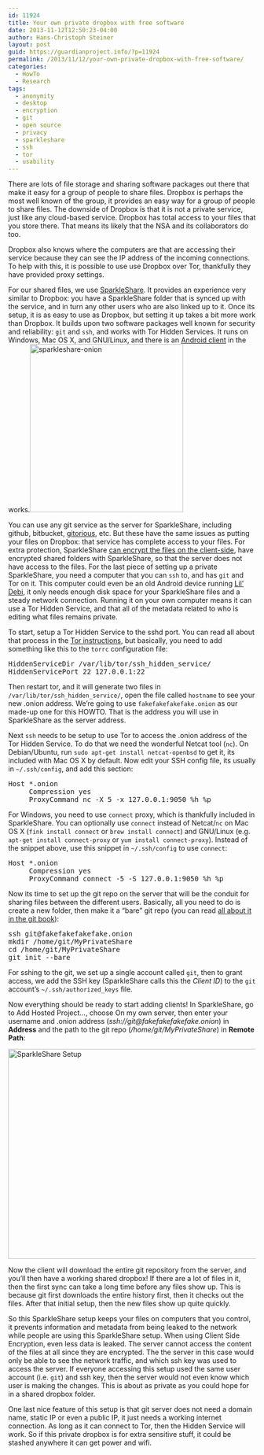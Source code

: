 ```yaml
---
id: 11924
title: Your own private dropbox with free software
date: 2013-11-12T12:50:23-04:00
author: Hans-Christoph Steiner
layout: post
guid: https://guardianproject.info/?p=11924
permalink: /2013/11/12/your-own-private-dropbox-with-free-software/
categories:
  - HowTo
  - Research
tags:
  - anonymity
  - desktop
  - encryption
  - git
  - open source
  - privacy
  - sparkleshare
  - ssh
  - tor
  - usability
---
```

There are lots of file storage and sharing software packages out there that make it easy for a group of people to share files. Dropbox is perhaps the most well known of the group, it provides an easy way for a group of people to share files. The downside of Dropbox is that it is not a private service, just like any cloud-based service. Dropbox has total access to your files that you store there. That means its likely that the NSA and its collaborators do too.

Dropbox also knows where the computers are that are accessing their service because they can see the IP address of the incoming connections. To help with this, it is possible to use use Dropbox over Tor, thankfully they have provided proxy settings.

For our shared files, we use <a href="http://sparkleshare.org/" target="_blank">SparkleShare</a>. It provides an experience very similar to Dropbox: you have a SparkleShare folder that is synced up with the service, and in turn any other users who are also linked up to it. Once its setup, it is as easy to use as Dropbox, but setting it up takes a bit more work than Dropbox. It builds upon two software packages well known for security and reliability: `git` and `ssh`, and works with Tor Hidden Services. It runs on Windows, Mac OS X, and GNU/Linux, and there is an <a href="https://github.com/NewProggie/SparkleShare-Android" target="_blank">Android client</a> in the works.[<img src="https://guardianproject.info/wp-content/uploads/2013/11/sparkleshare-onion.png" alt="sparkleshare-onion" width="312" height="342" class="alignright size-full wp-image-11936" srcset="https://guardianproject.info/wp-content/uploads/2013/11/sparkleshare-onion.png 312w, https://guardianproject.info/wp-content/uploads/2013/11/sparkleshare-onion-273x300.png 273w" sizes="(max-width: 312px) 100vw, 312px" />](https://guardianproject.info/wp-content/uploads/2013/11/sparkleshare-onion.png)

You can use any git service as the server for SparkleShare, including github, bitbucket, <a href="https://gitorious.org/" target="_blank">gitorious</a>, etc. But these have the same issues as putting your files on Dropbox: that service has complete access to your files. For extra protection, SparkleShare <a href="https://github.com/hbons/SparkleShare/wiki/Client-Side-Encryption" target="_blank">can encrypt the files on the client-side</a>, have encrypted shared folders with SparkleShare, so that the server does not have access to the files. For the last piece of setting up a private SparkleShare, you need a computer that you can `ssh` to, and has `git` and Tor on it. This computer could even be an old Android device running <a href="https://guardianproject.info/code/lildebi/" target="_blank">Lil’ Debi</a>, it only needs enough disk space for your SparkleShare files and a steady network connection. Running it on your own computer means it can use a Tor Hidden Service, and that all of the metadata related to who is editing what files remains private.

To start, setup a Tor Hidden Service to the sshd port. You can read all about that process in the <a href="https://www.torproject.org/docs/tor-hidden-service.html" target="_blank">Tor instructions</a>, but basically, you need to add something like this to the `torrc` configuration file:

<pre>HiddenServiceDir /var/lib/tor/ssh_hidden_service/
HiddenServicePort 22 127.0.0.1:22
</pre>

Then restart tor, and it will generate two files in `/var/lib/tor/ssh_hidden_service/`, open the file called `hostname` to see your new .onion address. We’re going to use `fakefakefakefake.onion` as our made-up one for this HOWTO. That is the address you will use in SparkleShare as the server address.

Next `ssh` needs to be setup to use Tor to access the .onion address of the Tor Hidden Service. To do that we need the wonderful Netcat tool (`nc`). On Debian/Ubuntu, run `sudo apt-get install netcat-openbsd` to get it, its included with Mac OS X by default. Now edit your SSH config file, its usually in `~/.ssh/config`, and add this section:

<pre>Host *.onion
     Compression yes
     ProxyCommand nc -X 5 -x 127.0.0.1:9050 %h %p
</pre>

For Windows, you need to use `connect` proxy, which is thankfully included in SparkleShare. You can optionally use `connect` instead of Netcat/`nc` on Mac OS X (`fink install connect` or `brew install connect`) and GNU/Linux (e.g. `apt-get install connect-proxy` or `yum install connect-proxy`). Instead of the snippet above, use this snippet in `~/.ssh/config` to use `connect`:

<pre>Host *.onion
     Compression yes
     ProxyCommand connect -5 -S 127.0.0.1:9050 %h %p
</pre>

Now its time to set up the git repo on the server that will be the conduit for sharing files between the different users. Basically, all you need to do is create a new folder, then make it a “bare” git repo (you can read <a href="http://git-scm.com/book/en/Git-on-the-Server-Setting-Up-the-Server" target="_blank">all about it in the git book</a>):

<pre>ssh g&#x69;t&#x40;&#x66;a&#x6b;e&#x66;&#x61;k&#x65;f&#x61;&#x6b;e&#x66;a&#x6b;&#x65;.&#x6f;n&#x69;&#x6f;n
mkdir /home/git/MyPrivateShare
cd /home/git/MyPrivateShare
git init --bare
</pre>

For sshing to the git, we set up a single account called `git`, then to grant access, we add the SSH key (SparkleShare calls this the _Client ID_) to the `git` account’s `~/.ssh/authorized_keys` file.

Now everything should be ready to start adding clients! In SparkleShare, go to Add Hosted Project…, choose On my own server, then enter your username and .onion address (_ssh:&#x2f;&#x2f;&#x67;&#x69;t@fak&#x65;&#x66;&#x61;&#x6b;efake&#x66;&#x61;&#x6b;&#x65;.onio&#x6e;_) in **Address** and the path to the git repo (_/home/git/MyPrivateShare_) in **Remote Path**:

[<img src="https://guardianproject.info/wp-content/uploads/2013/11/Screenshot-SparkleShare-Setup.png" alt="SparkleShare Setup" width="686" height="427" class="alignnone size-full wp-image-11945" srcset="https://guardianproject.info/wp-content/uploads/2013/11/Screenshot-SparkleShare-Setup.png 686w, https://guardianproject.info/wp-content/uploads/2013/11/Screenshot-SparkleShare-Setup-300x186.png 300w" sizes="(max-width: 686px) 100vw, 686px" />](https://guardianproject.info/wp-content/uploads/2013/11/Screenshot-SparkleShare-Setup.png)

Now the client will download the entire git repository from the server, and you’ll then have a working shared dropbox! If there are a lot of files in it, then the first sync can take a long time before any files show up. This is because git first downloads the entire history first, then it checks out the files. After that initial setup, then the new files show up quite quickly.

So this SparkleShare setup keeps your files on computers that you control, it prevents information and metadata from being leaked to the network while people are using this SparkleShare setup. When using Client Side Encryption, even less data is leaked. The server cannot access the content of the files at all since they are encrypted. The the server in this case would only be able to see the network traffic, and which ssh key was used to access the server. If everyone accessing this setup used the same user account (i.e. `git`) and ssh key, then the server would not even know which user is making the changes. This is about as private as you could hope for in a shared dropbox folder.

One last nice feature of this setup is that git server does not need a domain name, static IP or even a public IP, it just needs a working internet connection. As long as it can connect to Tor, then the Hidden Service will work. So if this private dropbox is for extra sensitive stuff, it could be stashed anywhere it can get power and wifi.
